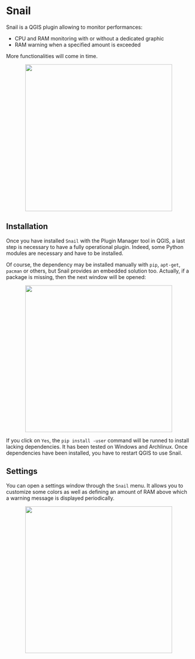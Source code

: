 # Snail

Snail is a QGIS plugin allowing to monitor performances:

- CPU and RAM monitoring with or without a dedicated graphic
- RAM warning when a specified amount is exceeded

More functionalities will come in time.

<p align="center">
  <img width="400" src="https://github.com/pblottiere/snail/blob/master/docs/snail.png">
</p>


## Installation

Once you have installed `Snail` with the Plugin Manager tool in QGIS, a last
step is necessary to have a fully operational plugin. Indeed, some Python
modules are necessary and have to be installed.

Of course, the dependency may be installed manually with `pip`, `apt-get`,
`pacman` or others, but Snail provides an embedded solution too. Actually, if
a package is missing, then the next window will be opened:

<p align="center">
  <img width="400" src="https://github.com/pblottiere/snail/blob/master/docs/deps.png">
</p>

If you click on `Yes`, the `pip install -user` command will be runned to
install lacking dependencies. It has been tested on Windows and Archlinux. Once
dependencies have been installed, you have to restart QGIS to use Snail.


## Settings

You can open a settings window through the `Snail` menu. It allows you to
customize some colors as well as defining an amount of RAM above which a
warning message is displayed periodically.

<p align="center">
  <img width="400" src="https://github.com/pblottiere/snail/blob/master/docs/settings.png">
</p>
